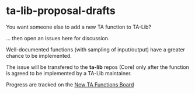 # ta-lib-proposal-drafts
You want someone else to add a new TA function to TA-Lib? 

... then open an issues here for discussion.

Well-documented functions (with sampling of input/output) have a greater chance to be implemented.

The issue will be transfered to the **ta-lib** repos (Core) only after the function is agreed to be implemented by a TA-Lib maintainer.

Progress are tracked on the [New TA Functions Board]( https://github.com/orgs/TA-Lib/projects/1 )
